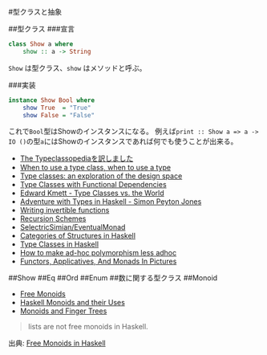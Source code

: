 #型クラスと抽象

##型クラス
###宣言

```haskell
class Show a where
    show :: a -> String
```

`Show` は型クラス、`show` はメソッドと呼ぶ。

###実装

```haskell
instance Show Bool where
    show True  = "True"
    show False = "False"
```

これで`Bool`型はShowのインスタンスになる。
例えば`print :: Show a => a -> IO ()`の型`a`にはShowのインスタンスであれば何でも使うことが出来る。

* [The Typeclassopediaを訳しました](http://snak.tdiary.net/20091020.html)
* [When to use a type class, when to use a type](http://stackoverflow.com/questions/12286315/when-to-use-a-type-class-when-to-use-a-type)
* [Type classes: an exploration of the design space](http://courses.cs.washington.edu/courses/cse590p/06sp/multi.pdf)
* [Type Classes with Functional Dependencies](http://web.cecs.pdx.edu/~mpj/pubs/fundeps-esop2000.pdf)
* [Edward Kmett - Type Classes vs. the World](https://www.youtube.com/watch?v=hIZxTQP1ifo)
* [Adventure with Types in Haskell - Simon Peyton Jones](https://www.youtube.com/watch?v=6COvD8oynmI)
* [Writing invertible functions](http://blog.callcc.name/posts/invertible-functions.html)
* [Recursion Schemes](https://www.youtube.com/watch?v=Zw9KeP3OzpU)
* [SelectricSimian/EventualMonad](https://github.com/selectricsimian/eventualmonad)
* [Categories of Structures in Haskell](http://comonad.com/reader/2015/categories-of-structures-in-haskell/)
* [Type Classes in Haskell](http://ropas.snu.ac.kr/lib/dock/HaHaJoWa1996.pdf)
* [How to make ad-hoc polymorphism less adhoc](http://202.3.77.10/users/karkare/courses/2010/cs653/Papers/ad-hoc-polymorphism.pdf)
* [Functors, Applicatives, And Monads In Pictures](http://adit.io/posts/2013-04-17-functors,_applicatives,_and_monads_in_pictures.html)

##Show
##Eq
##Ord
##Enum
##数に関する型クラス
##Monoid
* [Free Monoids](http://bartoszmilewski.com/2015/07/21/free-monoids/)
* [Haskell Monoids and their Uses](http://blog.sigfpe.com/2009/01/haskell-monoids-and-their-uses.html)
* [Monoids and Finger Trees](http://apfelmus.nfshost.com/articles/monoid-fingertree.html)

> lists are not free monoids in Haskell.

出典: [Free Monoids in Haskell](http://comonad.com/reader/2015/free-monoids-in-haskell/)
